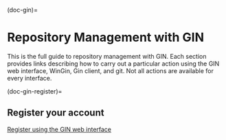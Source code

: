 (doc-gin)=
# Repository Management with GIN
This is the full guide to repository management with GIN. Each section provides links describing how to carry out a particular action using the GIN web interface, WinGin, Gin client, and git. Not all actions are available for every interface.

(doc-gin-register)=
## Register your account
[Register using the GIN web interface](doc-gin-web-register)